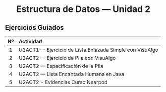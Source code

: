 <h1 align="center">Estructura de Datos — Unidad 2 </h1>

## Ejercicios Guiados

| Nº | Actividad |
|:--:|:-----------|
| 1 | U2ACT1 — Ejercicio de Lista Enlazada Simple con VisuAlgo | |
| 2 | U2ACT2 — Ejercicio de Pila con VisuAlgo | |
| 3 | U2ACT2 — Especificación de la Pila | |
| 4 | U2ACT2 — Lista Encantada Humana en Java | <img src = "C:/Documentos/listaHumana" >|
| 5 | U2ACT2 - Evidencias Curso Nearpod | |


